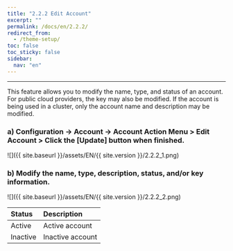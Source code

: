 ```yaml
---
title: "2.2.2 Edit Account"
excerpt: ""
permalink: /docs/en/2.2.2/
redirect_from:
  - /theme-setup/
toc: false
toc_sticky: false
sidebar:
  nav: "en"
---
```



---
This feature allows you to modify the name, type, and status of an account. For public cloud providers, the key may also be modified. If the account is being used in a cluster, only the account name and description may be modified.

### a\) Configuration → Account → Account Action Menu > Edit Account > Click the [Update] button when finished.
![]({{ site.baseurl }}/assets/EN/{{ site.version }}/2.2.2_1.png)

### b\) Modify the name, type, description, status, and/or key information.
![]({{ site.baseurl }}/assets/EN/{{ site.version }}/2.2.2_2.png)

| Status | **Description** |
| :--- | :--- |
| Active | Active account |
| Inactive | Inactive account |
